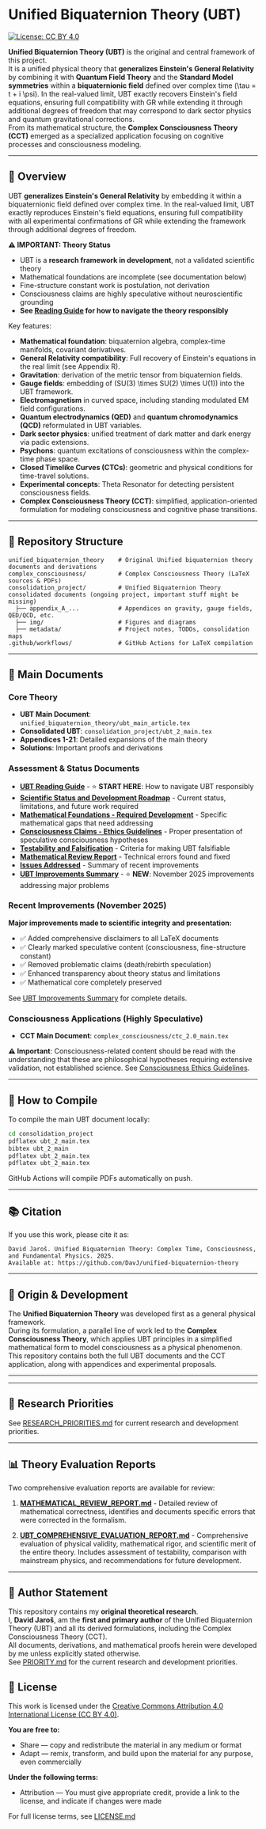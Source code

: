 # Unified Biquaternion Theory (UBT)

[![License: CC BY 4.0](https://img.shields.io/badge/License-CC%20BY%204.0-lightgrey.svg)](https://creativecommons.org/licenses/by/4.0/)

**Unified Biquaternion Theory (UBT)** is the original and central framework of this project.  
It is a unified physical theory that **generalizes Einstein's General Relativity** by combining it with **Quantum Field Theory** and the **Standard Model symmetries** within a **biquaternionic field** defined over complex time \(\tau = t + i \psi\). In the real-valued limit, UBT exactly recovers Einstein's field equations, ensuring full compatibility with GR while extending it through additional degrees of freedom that may correspond to dark sector physics and quantum gravitational corrections.  
From its mathematical structure, the **Complex Consciousness Theory (CCT)** emerged as a specialized application focusing on cognitive processes and consciousness modeling.

---

## 📜 Overview

UBT **generalizes Einstein's General Relativity** by embedding it within a biquaternionic field defined over complex time. In the real-valued limit, UBT exactly reproduces Einstein's field equations, ensuring full compatibility with all experimental confirmations of GR while extending the framework through additional degrees of freedom.

**⚠️ IMPORTANT: Theory Status**
- UBT is a **research framework in development**, not a validated scientific theory
- Mathematical foundations are incomplete (see documentation below)
- Fine-structure constant work is postulation, not derivation
- Consciousness claims are highly speculative without neuroscientific grounding
- **See [Reading Guide](UBT_READING_GUIDE.md) for how to navigate the theory responsibly**

Key features:
- **Mathematical foundation**: biquaternion algebra, complex-time manifolds, covariant derivatives.
- **General Relativity compatibility**: Full recovery of Einstein's equations in the real limit (see Appendix R).
- **Gravitation**: derivation of the metric tensor from biquaternion fields.
- **Gauge fields**: embedding of \(SU(3) \times SU(2) \times U(1)\) into the UBT framework.
- **Electromagnetism** in curved space, including standing modulated EM field configurations.
- **Quantum electrodynamics (QED)** and **quantum chromodynamics (QCD)** reformulated in UBT variables.
- **Dark sector physics**: unified treatment of dark matter and dark energy via padic extensions.
- **Psychons**: quantum excitations of consciousness within the complex-time phase space.
- **Closed Timelike Curves (CTCs)**: geometric and physical conditions for time-travel solutions.
- **Experimental concepts**: Theta Resonator for detecting persistent consciousness fields.
- **Complex Consciousness Theory (CCT)**: simplified, application-oriented formulation for modeling consciousness and cognitive phase transitions.

---

## 📂 Repository Structure

```
unified_biquaternion_theory    # Original Unified biquaternion theory documents and derivations
complex_consciousness/         # Complex Consciousness Theory (LaTeX sources & PDFs)
consolidation_project/         # Unified Biquaternion Theory consolidated documents (ongoing project, important stuff might be missing)
  ├── appendix_A_...           # Appendices on gravity, gauge fields, QED/QCD, etc.
  ├── img/                     # Figures and diagrams
  ├── metadata/                # Project notes, TODOs, consolidation maps
.github/workflows/             # GitHub Actions for LaTeX compilation
```

---

## 📄 Main Documents

### Core Theory
- **UBT Main Document**: `unified_biquaternion_theory/ubt_main_article.tex`
- **Consolidated UBT**: `consolidation_project/ubt_2_main.tex`
- **Appendices 1-21**: Detailed expansions of the main theory
- **Solutions**: Important proofs and derivations

### Assessment & Status Documents
- **[UBT Reading Guide](UBT_READING_GUIDE.md)** - ⭐ **START HERE**: How to navigate UBT responsibly
- **[Scientific Status and Development Roadmap](UBT_SCIENTIFIC_STATUS_AND_DEVELOPMENT.md)** - Current status, limitations, and future work required
- **[Mathematical Foundations - Required Development](MATHEMATICAL_FOUNDATIONS_TODO.md)** - Specific mathematical gaps that need addressing
- **[Consciousness Claims - Ethics Guidelines](CONSCIOUSNESS_CLAIMS_ETHICS.md)** - Proper presentation of speculative consciousness hypotheses
- **[Testability and Falsification](TESTABILITY_AND_FALSIFICATION.md)** - Criteria for making UBT falsifiable
- **[Mathematical Review Report](MATHEMATICAL_REVIEW_REPORT.md)** - Technical errors found and fixed
- **[Issues Addressed](ISSUES_ADDRESSED.md)** - Summary of recent improvements
- **[UBT Improvements Summary](UBT_IMPROVEMENTS_SUMMARY.md)** - ⭐ **NEW**: November 2025 improvements addressing major problems

### Recent Improvements (November 2025)
**Major improvements made to scientific integrity and presentation:**
- ✅ Added comprehensive disclaimers to all LaTeX documents
- ✅ Clearly marked speculative content (consciousness, fine-structure constant)
- ✅ Removed problematic claims (death/rebirth speculation)
- ✅ Enhanced transparency about theory status and limitations
- ✅ Mathematical core completely preserved

See [UBT Improvements Summary](UBT_IMPROVEMENTS_SUMMARY.md) for complete details.

### Consciousness Applications (Highly Speculative)
- **CCT Main Document**: `complex_consciousness/ctc_2.0_main.tex`

**⚠️ Important**: Consciousness-related content should be read with the understanding that these are philosophical hypotheses requiring extensive validation, not established science. See [Consciousness Ethics Guidelines](CONSCIOUSNESS_CLAIMS_ETHICS.md).

---

## 🔬 How to Compile

To compile the main UBT document locally:

```bash
cd consolidation_project
pdflatex ubt_2_main.tex
bibtex ubt_2_main
pdflatex ubt_2_main.tex
pdflatex ubt_2_main.tex
```

GitHub Actions will compile PDFs automatically on push.

---

## 📚 Citation

If you use this work, please cite it as:

```
David Jaroš. Unified Biquaternion Theory: Complex Time, Consciousness, and Fundamental Physics. 2025.
Available at: https://github.com/DavJ/unified-biquaternion-theory
```

---

## 📜 Origin & Development

The **Unified Biquaternion Theory** was developed first as a general physical framework.  
During its formulation, a parallel line of work led to the **Complex Consciousness Theory**, which applies UBT principles in a simplified mathematical form to model consciousness as a physical phenomenon.  
This repository contains both the full UBT documents and the CCT application, along with appendices and experimental proposals.

---


---

## 📌 Research Priorities

See [RESEARCH_PRIORITIES.md](RESEARCH_PRIORITIES.md) for current research and development priorities.

---

## 📊 Theory Evaluation Reports

Two comprehensive evaluation reports are available for review:

1. **[MATHEMATICAL_REVIEW_REPORT.md](MATHEMATICAL_REVIEW_REPORT.md)** - Detailed review of mathematical correctness, identifies and documents specific errors that were corrected in the formalism.

2. **[UBT_COMPREHENSIVE_EVALUATION_REPORT.md](UBT_COMPREHENSIVE_EVALUATION_REPORT.md)** - Comprehensive evaluation of physical validity, mathematical rigor, and scientific merit of the entire theory. Includes assessment of testability, comparison with mainstream physics, and recommendations for future development.

---

## 📌 Author Statement

This repository contains my **original theoretical research**.  
I, **David Jaroš**, am the **first and primary author** of the Unified Biquaternion Theory (UBT) and all its derived formulations, including the Complex Consciousness Theory (CCT).  
All documents, derivations, and mathematical proofs herein were developed by me unless explicitly stated otherwise.  
See [PRIORITY.md](consolidation_project/PRIORITY.md) for the current research and development priorities.


## 📜 License

This work is licensed under the [Creative Commons Attribution 4.0 International License (CC BY 4.0)](https://creativecommons.org/licenses/by/4.0/).

**You are free to:**
- Share — copy and redistribute the material in any medium or format
- Adapt — remix, transform, and build upon the material for any purpose, even commercially

**Under the following terms:**
- Attribution — You must give appropriate credit, provide a link to the license, and indicate if changes were made

For full license terms, see [LICENSE.md](LICENSE.md)
